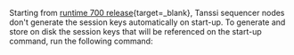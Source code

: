 Starting from [runtime 700 release](https://github.com/moondance-labs/tanssi/releases/tag/runtime-700){target=\_blank}, Tanssi sequencer nodes don't generate the session keys automatically on start-up. To generate and store on disk the session keys that will be referenced on the start-up command, run the following command: